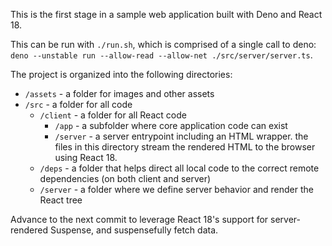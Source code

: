 This is the first stage in a sample web application built with Deno and React 18.

This can be run with `./run.sh`, which is comprised of a single call to deno: `deno --unstable run --allow-read --allow-net ./src/server/server.ts`.

The project is organized into the following directories:
- `/assets` - a folder for images and other assets
- `/src` - a folder for all code
  - `/client` - a folder for all React code
    - `/app` - a subfolder where core application code can exist
    - `/server` - a server entrypoint including an HTML wrapper. the files in this directory stream the rendered HTML to the browser using React 18.
  - `/deps` - a folder that helps direct all local code to the correct remote dependencies (on both client and server)
  - `/server` - a folder where we define server behavior and render the React tree

Advance to the next commit to leverage React 18's support for server-rendered Suspense, and suspensefully fetch data.
